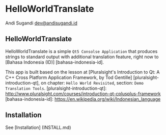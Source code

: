 HelloWorldTranslate
===================
Andi Sugandi <dev@andisugandi.id>

HelloWorldTranslate
-------------------

HelloWorldTranslate is a simple `Qt5 Consolse Application` that produces strings to standard output with additional translation feature, right now to [Bahasa Indonesia (ID)] [bahasa-indonesia-id].

This app is built based on the lesson at [Pluralsight's Introduction to Qt: A C++ Cross Platform Application Framework, by Tod Gentille] [pluralsight-introduction-qt], on chapter: `Hello World Revisited`, section: `Demo Translation Tools`.
[pluralsight-introduction-qt]: http://www.pluralsight.com/courses/introduction-qt-cplusplus-framework
[bahasa-indonesia-id]: https://en.wikipedia.org/wiki/Indonesian_language

Installation
------------

See [Installation] (INSTALL.md)
